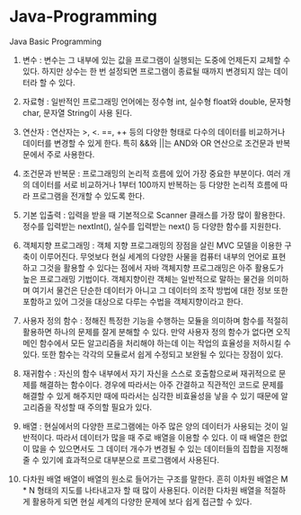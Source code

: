 # Java-Programming
Java Basic Programming

1. 변수 :
변수는 그 내부에 있는 값을 프로그램이 실행되는 도중에 언제든지 교체할 수 있다. 하지만 상수는 한 번 설정되면 프로그램이 종료될 때까지 변경되지 않는 데이터라 할 수 있다.

2. 자료형 :
일반적인 프로그래밍 언어에는 정수형 int, 실수형 float와 double, 문자형 char, 문자열 String이 사용 된다.

3. 연산자 :
연산자는 >, <. ==, ++ 등의 다양한 형태로 다수의 데이터를 비교하거나 데이터를 변경할 수 있게 한다. 특히 &&와 ||는 AND와 OR 연산으로 조건문과 반복문에서 주로 사용한다.

4. 조건문과 반복문 :
프로그래밍의 논리적 흐름에 있어 가장 중요한 부분이다. 여러 개의 데이터를 서로 비교하거나 1부터 100까지 반복하는 등 다양한 논리적 흐름에 따라 프로그램을 전개할 수 있도록 한다.

5. 기본 입출력 :
입력을 받을 때 기본적으로 Scanner 클래스를 가장 많이 활용한다. 정수를 입력받는 nextInt(), 실수를 입력받는 next() 등 다양한 함수를 지원한다.

6. 객체지향 프로그래밍 :
객체 지향 프로그래밍의 장점을 살린 MVC 모델을 이용한 구축이 이루어진다. 무엇보다 현실 세계의 다양한 사물을 컴퓨터 내부의 언어로 표현하고 그것을 활용할 수 있다는 점에서 자바 객체지향 프로그래밍은 아주 활용도가 높은 프로그래밍 기법이다.
객체지향이란 객체는 일반적으로 말하는 물건을 의미하며 여기서 물건은 단순한 데이터가 아니고 그 데이터의 조작 방법에 대한 정보 또한 포함하고 있어 그것을 대상으로 다루는 수법을 객체지향이라고 한다.

7. 사용자 정의 함수 :
정해진 특정한 기능을 수행하는 모듈을 의미하며 함수를 적절히 활용하면 하나의 문제를 잘게 분해할 수 있다. 만약 사용자 정의 함수가 없다면 오직 메인 함수에서 모든 알고리즘을 처리해야 하는데 이는 작업의 효율성을 저하시킬 수 있다. 또한 함수는 각각의 모듈로서 쉽게 수정되고 보완될 수 있다는 장점이 있다.

8. 재귀함수 :
자신의 함수 내부에서 자기 자신을 스스로 호출함으로써 재귀적으로 문제를 해결하는 함수이다. 경우에 따라서는 아주 간결하고 직관적인 코드로 문제를 해결할 수 있게 해주지만 때에 따라서는 심각한 비효율성을 낳을 수 있기 때문에 알고리즘을 작성할 때 주의할 필요가 있다.

9. 배열 :
현실에서의 다양한 프로그램에는 아주 많은 양의 데이터가 사용되는 것이 일반적이다. 따라서 데이터가 많을 때 주로 배열을 이용할 수 있다. 이 때 배열은 한없이 많을 수 있으면서도 그 데이터 개수가 변경될 수 있는 데이터들의 집합을 지정해줄 수 있기에 효과적으로 대부분으로 프로그램에서 사용된다.

10. 다차원 배열 
배열이 배열의 원소로 들어가는 구조를 말한다. 흔히 이차원 배열은 M * N 형태의 지도를 나타내고자 할 때 많이 사용된다. 이러한 다차원 배열을 적절하게 활용하게 되면 현실 세계의 다양한 문제에 보다 쉽게 접근할 수 있다.
